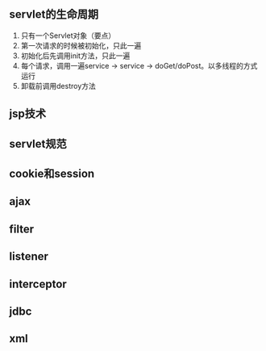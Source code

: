 ## servlet的生命周期
1. 只有一个Servlet对象（要点）
2. 第一次请求的时候被初始化，只此一遍
3. 初始化后先调用init方法，只此一遍
4. 每个请求，调用一遍service -> service -> doGet/doPost。以多线程的方式运行
5. 卸载前调用destroy方法

## jsp技术

## servlet规范

## cookie和session

## ajax

## filter

## listener

## interceptor

## jdbc

## xml